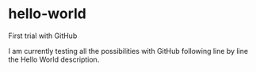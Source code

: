 # hello-world
First trial with GitHub

I am currently testing all the possibilities with GitHub following line by line the Hello World description. 
